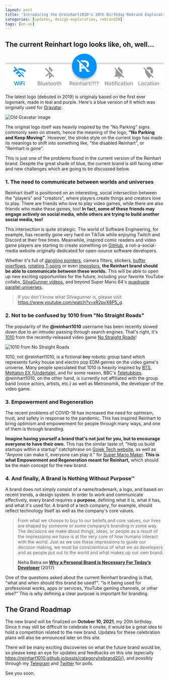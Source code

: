 ```yaml
---
layout: post
title: "Introducing the @reinhart1010's 20th Birthday Rebrand Exploration Series"
categories: [updates, design-exploration, rebrand20]
tags: [en-us]
---
```

## The current Reinhart logo looks like, oh, well...

<svg class="width-full" viewBox="0 0 411 93" fill="none" xmlns="http://www.w3.org/2000/svg">
<g filter="url(#filter0_d)">
<rect y="27" width="411" height="64" fill="white"/>
</g>
<g filter="url(#filter1_d)">
<circle cx="205" cy="32" r="32" fill="white"/>
</g>
<path d="M167.133 82H168.978V78.2713H170.857L172.856 82H174.914L172.711 77.9631C173.91 77.4808 174.541 76.4567 174.541 75.0746C174.541 73.1307 173.288 71.8182 170.951 71.8182H167.133V82ZM168.978 76.7401V73.3594H170.668C172.045 73.3594 172.662 73.9908 172.662 75.0746C172.662 76.1584 172.045 76.7401 170.678 76.7401H168.978ZM179.021 82.1491C180.8 82.1491 182.023 81.2791 182.342 79.9517L180.661 79.7628C180.418 80.4091 179.821 80.7472 179.045 80.7472C177.882 80.7472 177.111 79.9815 177.097 78.674H182.416V78.1222C182.416 75.4425 180.805 74.2642 178.926 74.2642C176.739 74.2642 175.312 75.87 175.312 78.2266C175.312 80.6229 176.719 82.1491 179.021 82.1491ZM177.101 77.4609C177.156 76.4865 177.877 75.6662 178.951 75.6662C179.985 75.6662 180.681 76.4219 180.691 77.4609H177.101ZM183.529 82H185.328V74.3636H183.529V82ZM184.433 73.2798C185.005 73.2798 185.473 72.8423 185.473 72.3054C185.473 71.7635 185.005 71.326 184.433 71.326C183.857 71.326 183.389 71.7635 183.389 72.3054C183.389 72.8423 183.857 73.2798 184.433 73.2798ZM188.569 77.5256C188.569 76.4219 189.235 75.7855 190.185 75.7855C191.114 75.7855 191.671 76.397 191.671 77.4162V82H193.471V77.1378C193.476 75.3082 192.432 74.2642 190.856 74.2642C189.712 74.2642 188.927 74.8111 188.579 75.6612H188.489V74.3636H186.769V82H188.569V77.5256ZM196.69 77.5256C196.69 76.4219 197.376 75.7855 198.341 75.7855C199.285 75.7855 199.842 76.3871 199.842 77.4162V82H201.642V77.1378C201.642 75.2933 200.598 74.2642 199.012 74.2642C197.838 74.2642 197.093 74.7962 196.74 75.6612H196.65V71.8182H194.89V82H196.69V77.5256ZM205.264 82.1541C206.462 82.1541 207.178 81.5923 207.506 80.951H207.566V82H209.296V76.8892C209.296 74.8707 207.65 74.2642 206.193 74.2642C204.588 74.2642 203.355 74.9801 202.957 76.3722L204.637 76.6108C204.816 76.0888 205.323 75.6413 206.203 75.6413C207.039 75.6413 207.496 76.0689 207.496 76.8196V76.8494C207.496 77.3665 206.954 77.3913 205.607 77.5355C204.125 77.6946 202.708 78.1371 202.708 79.8572C202.708 81.3587 203.807 82.1541 205.264 82.1541ZM205.731 80.8317C204.98 80.8317 204.443 80.4886 204.443 79.8274C204.443 79.1364 205.045 78.848 205.85 78.7337C206.323 78.669 207.267 78.5497 207.501 78.3608V79.2607C207.501 80.1108 206.815 80.8317 205.731 80.8317ZM210.695 82H212.495V77.5107C212.495 76.5412 213.226 75.8551 214.215 75.8551C214.518 75.8551 214.896 75.9098 215.05 75.9595V74.304C214.886 74.2741 214.603 74.2543 214.404 74.2543C213.529 74.2543 212.798 74.7514 212.52 75.6364H212.44V74.3636H210.695V82ZM220.059 74.3636H218.553V72.5341H216.753V74.3636H215.67V75.7557H216.753V80.0014C216.743 81.4382 217.787 82.1442 219.14 82.1044C219.652 82.0895 220.005 81.9901 220.199 81.9254L219.895 80.5185C219.796 80.5433 219.592 80.5881 219.368 80.5881C218.916 80.5881 218.553 80.429 218.553 79.7031V75.7557H220.059V74.3636ZM223.357 71.8182H221.433L221.592 79.0071H223.193L223.357 71.8182ZM222.393 82.1094C222.979 82.1094 223.481 81.6222 223.486 81.0156C223.481 80.419 222.979 79.9318 222.393 79.9318C221.786 79.9318 221.294 80.419 221.299 81.0156C221.294 81.6222 221.786 82.1094 222.393 82.1094ZM226.785 79.0071H228.441V78.8778C228.451 77.8239 228.794 77.3416 229.604 76.8445C230.519 76.2976 231.09 75.5518 231.09 74.4134C231.09 72.733 229.783 71.679 227.884 71.679C226.144 71.679 224.732 72.6435 224.682 74.5327H226.452C226.497 73.598 227.173 73.1506 227.874 73.1506C228.635 73.1506 229.246 73.6577 229.246 74.4382C229.246 75.1342 228.784 75.6115 228.182 75.9893C227.302 76.5362 226.795 77.0881 226.785 78.8778V79.0071ZM227.655 82.1094C228.242 82.1094 228.744 81.6222 228.749 81.0156C228.744 80.419 228.242 79.9318 227.655 79.9318C227.049 79.9318 226.556 80.419 226.561 81.0156C226.556 81.6222 227.049 82.1094 227.655 82.1094ZM234.473 71.8182H232.549L232.708 79.0071H234.308L234.473 71.8182ZM233.508 82.1094C234.095 82.1094 234.597 81.6222 234.602 81.0156C234.597 80.419 234.095 79.9318 233.508 79.9318C232.902 79.9318 232.409 80.419 232.414 81.0156C232.409 81.6222 232.902 82.1094 233.508 82.1094ZM237.901 79.0071H239.556V78.8778C239.566 77.8239 239.909 77.3416 240.72 76.8445C241.634 76.2976 242.206 75.5518 242.206 74.4134C242.206 72.733 240.898 71.679 238.999 71.679C237.259 71.679 235.847 72.6435 235.798 74.5327H237.568C237.612 73.598 238.288 73.1506 238.989 73.1506C239.75 73.1506 240.362 73.6577 240.362 74.4382C240.362 75.1342 239.899 75.6115 239.298 75.9893C238.418 76.5362 237.911 77.0881 237.901 78.8778V79.0071ZM238.771 82.1094C239.357 82.1094 239.859 81.6222 239.864 81.0156C239.859 80.419 239.357 79.9318 238.771 79.9318C238.164 79.9318 237.672 80.419 237.677 81.0156C237.672 81.6222 238.164 82.1094 238.771 82.1094Z" fill="#999999"/>
<path d="M345.147 82H351.476V80.4538H346.992V71.8182H345.147V82ZM355.918 82.1491C358.156 82.1491 359.577 80.5732 359.577 78.2116C359.577 75.8452 358.156 74.2642 355.918 74.2642C353.681 74.2642 352.259 75.8452 352.259 78.2116C352.259 80.5732 353.681 82.1491 355.918 82.1491ZM355.928 80.7074C354.69 80.7074 354.084 79.6037 354.084 78.2067C354.084 76.8097 354.69 75.6911 355.928 75.6911C357.146 75.6911 357.753 76.8097 357.753 78.2067C357.753 79.6037 357.146 80.7074 355.928 80.7074ZM364.026 82.1491C365.945 82.1491 367.168 81.0107 367.297 79.3899H365.577C365.423 80.2102 364.831 80.6825 364.041 80.6825C362.917 80.6825 362.191 79.7429 362.191 78.1818C362.191 76.6406 362.932 75.7159 364.041 75.7159C364.906 75.7159 365.438 76.2727 365.577 77.0085H367.297C367.173 75.353 365.88 74.2642 364.016 74.2642C361.779 74.2642 360.367 75.88 360.367 78.2116C360.367 80.5234 361.744 82.1491 364.026 82.1491ZM370.563 82.1541C371.761 82.1541 372.477 81.5923 372.805 80.951H372.864V82H374.594V76.8892C374.594 74.8707 372.949 74.2642 371.492 74.2642C369.886 74.2642 368.653 74.9801 368.256 76.3722L369.936 76.6108C370.115 76.0888 370.622 75.6413 371.502 75.6413C372.337 75.6413 372.795 76.0689 372.795 76.8196V76.8494C372.795 77.3665 372.253 77.3913 370.906 77.5355C369.424 77.6946 368.007 78.1371 368.007 79.8572C368.007 81.3587 369.106 82.1541 370.563 82.1541ZM371.03 80.8317C370.279 80.8317 369.742 80.4886 369.742 79.8274C369.742 79.1364 370.344 78.848 371.149 78.7337C371.621 78.669 372.566 78.5497 372.8 78.3608V79.2607C372.8 80.1108 372.114 80.8317 371.03 80.8317ZM379.807 74.3636H378.301V72.5341H376.501V74.3636H375.417V75.7557H376.501V80.0014C376.491 81.4382 377.535 82.1442 378.888 82.1044C379.4 82.0895 379.753 81.9901 379.947 81.9254L379.643 80.5185C379.544 80.5433 379.34 80.5881 379.116 80.5881C378.664 80.5881 378.301 80.429 378.301 79.7031V75.7557H379.807V74.3636ZM380.902 82H382.702V74.3636H380.902V82ZM381.807 73.2798C382.379 73.2798 382.846 72.8423 382.846 72.3054C382.846 71.7635 382.379 71.326 381.807 71.326C381.231 71.326 380.763 71.7635 380.763 72.3054C380.763 72.8423 381.231 73.2798 381.807 73.2798ZM387.474 82.1491C389.711 82.1491 391.133 80.5732 391.133 78.2116C391.133 75.8452 389.711 74.2642 387.474 74.2642C385.237 74.2642 383.815 75.8452 383.815 78.2116C383.815 80.5732 385.237 82.1491 387.474 82.1491ZM387.484 80.7074C386.246 80.7074 385.639 79.6037 385.639 78.2067C385.639 76.8097 386.246 75.6911 387.484 75.6911C388.702 75.6911 389.308 76.8097 389.308 78.2067C389.308 79.6037 388.702 80.7074 387.484 80.7074ZM394.05 77.5256C394.05 76.4219 394.716 75.7855 395.666 75.7855C396.596 75.7855 397.152 76.397 397.152 77.4162V82H398.952V77.1378C398.957 75.3082 397.913 74.2642 396.337 74.2642C395.194 74.2642 394.408 74.8111 394.06 75.6612H393.971V74.3636H392.25V82H394.05V77.5256Z" fill="#999999"/>
<path d="M372.578 48.2266C377.688 53.2891 381.836 57.4141 385.023 60.6016L383.125 62.5L378.062 57.5078C377.312 58.6328 376.516 59.7344 375.672 60.8125C374.828 61.8906 374.172 62.6875 373.703 63.2031L373 63.9766C372.719 63.6484 372.344 63.2266 371.875 62.7109C371.406 62.1484 370.562 61.0703 369.344 59.4766C368.125 57.8359 367.047 56.2656 366.109 54.7656C365.219 53.2188 364.398 51.4844 363.648 49.5625C362.898 47.6406 362.523 45.9531 362.523 44.5C362.523 43.9844 362.617 43.2109 362.805 42.1797L358.023 37.3984L359.922 35.5L372.438 48.0156L372.578 48.2266ZM373 40.7734C371.922 40.7734 371.008 41.1953 370.258 42.0391L365.406 37.2578C366.25 36.3672 367.422 35.6172 368.922 35.0078C370.422 34.3516 371.781 34.0234 373 34.0234C375.906 34.0234 378.367 35.0547 380.383 37.1172C382.445 39.1328 383.477 41.5938 383.477 44.5C383.477 46.75 382.633 49.4922 380.945 52.7266L375.531 47.2422C376.328 46.5391 376.727 45.625 376.727 44.5C376.727 43.4688 376.352 42.6016 375.602 41.8984C374.898 41.1484 374.031 40.7734 373 40.7734Z" fill="#999999"/>
<path d="M25.4622 82H27.2818L29.3251 74.8558H29.4047L31.443 82H33.2626L36.1362 71.8182H34.1526L32.318 79.3054H32.2285L30.2648 71.8182H28.4601L26.5013 79.3004H26.4068L24.5723 71.8182H22.5886L25.4622 82ZM36.9256 82H38.7253V74.3636H36.9256V82ZM37.8304 73.2798C38.4022 73.2798 38.8695 72.8423 38.8695 72.3054C38.8695 71.7635 38.4022 71.326 37.8304 71.326C37.2537 71.326 36.7864 71.7635 36.7864 72.3054C36.7864 72.8423 37.2537 73.2798 37.8304 73.2798ZM40.2456 82H42.09V77.6747H46.3208V76.1286H42.09V73.3643H46.7683V71.8182H40.2456V82ZM47.9591 82H49.7588V74.3636H47.9591V82ZM48.864 73.2798C49.4357 73.2798 49.903 72.8423 49.903 72.3054C49.903 71.7635 49.4357 71.326 48.864 71.326C48.2873 71.326 47.8199 71.7635 47.8199 72.3054C47.8199 72.8423 48.2873 73.2798 48.864 73.2798Z" fill="#0094FF"/>
<path d="M32.5 56.5234C33.7656 55.2578 35.2656 54.625 37 54.625C38.7344 54.625 40.2344 55.2578 41.5 56.5234L37 61.0234L32.5 56.5234ZM22.0234 35.5703L23.9219 33.6719L49.375 59.125L47.4766 61.0234L36.8594 50.4062C35.6875 50.4062 34.375 50.7109 32.9219 51.3203C31.4688 51.9297 30.3203 52.6562 29.4766 53.5L26.5234 50.5469V50.4766C28.3516 48.6484 30.5547 47.3828 33.1328 46.6797L29.7578 43.375C27.4609 44.3125 25.375 45.6953 23.5 47.5234L20.4766 44.5C22.3047 42.6719 24.3438 41.2188 26.5938 40.1406L22.0234 35.5703ZM47.4766 50.4766L46.0703 51.9531L40.7266 46.6797C43.3984 47.3828 45.6484 48.6484 47.4766 50.4766ZM53.4531 44.5L50.5 47.5234C46.5625 43.4922 41.7344 41.6406 36.0156 41.9688L32.2891 38.1719C36.0859 37.375 39.8359 37.5156 43.5391 38.5938C47.2891 39.6719 50.5938 41.6406 53.4531 44.5Z" fill="#0094FF"/>
<path d="M266.663 71.8182H264.828V78.7585H264.739L259.946 71.8182H258.295V82H260.14V75.0646H260.224L265.022 82H266.663V71.8182ZM271.514 82.1491C273.751 82.1491 275.173 80.5732 275.173 78.2116C275.173 75.8452 273.751 74.2642 271.514 74.2642C269.277 74.2642 267.855 75.8452 267.855 78.2116C267.855 80.5732 269.277 82.1491 271.514 82.1491ZM271.524 80.7074C270.286 80.7074 269.679 79.6037 269.679 78.2067C269.679 76.8097 270.286 75.6911 271.524 75.6911C272.742 75.6911 273.348 76.8097 273.348 78.2067C273.348 79.6037 272.742 80.7074 271.524 80.7074ZM280.104 74.3636H278.597V72.5341H276.797V74.3636H275.714V75.7557H276.797V80.0014C276.788 81.4382 277.832 82.1442 279.184 82.1044C279.696 82.0895 280.049 81.9901 280.243 81.9254L279.94 80.5185C279.84 80.5433 279.636 80.5881 279.413 80.5881C278.96 80.5881 278.597 80.429 278.597 79.7031V75.7557H280.104V74.3636ZM281.199 82H282.998V74.3636H281.199V82ZM282.104 73.2798C282.675 73.2798 283.143 72.8423 283.143 72.3054C283.143 71.7635 282.675 71.326 282.104 71.326C281.527 71.326 281.06 71.7635 281.06 72.3054C281.06 72.8423 281.527 73.2798 282.104 73.2798ZM288.307 74.3636H286.721V73.7621C286.721 73.1655 286.97 72.8324 287.641 72.8324C287.924 72.8324 288.163 72.897 288.312 72.9418L288.675 71.5497C288.441 71.4702 287.929 71.3409 287.308 71.3409C285.98 71.3409 284.921 72.1016 284.921 73.6428V74.3636H283.793V75.7557H284.921V82H286.721V75.7557H288.307V74.3636ZM289.306 82H291.106V74.3636H289.306V82ZM290.211 73.2798C290.783 73.2798 291.25 72.8423 291.25 72.3054C291.25 71.7635 290.783 71.326 290.211 71.326C289.635 71.326 289.167 71.7635 289.167 72.3054C289.167 72.8423 289.635 73.2798 290.211 73.2798ZM295.878 82.1491C297.797 82.1491 299.02 81.0107 299.149 79.3899H297.429C297.275 80.2102 296.683 80.6825 295.893 80.6825C294.769 80.6825 294.043 79.7429 294.043 78.1818C294.043 76.6406 294.784 75.7159 295.893 75.7159C296.758 75.7159 297.29 76.2727 297.429 77.0085H299.149C299.025 75.353 297.732 74.2642 295.868 74.2642C293.631 74.2642 292.219 75.88 292.219 78.2116C292.219 80.5234 293.596 82.1491 295.878 82.1491ZM302.414 82.1541C303.613 82.1541 304.328 81.5923 304.657 80.951H304.716V82H306.446V76.8892C306.446 74.8707 304.801 74.2642 303.344 74.2642C301.738 74.2642 300.505 74.9801 300.108 76.3722L301.788 76.6108C301.967 76.0888 302.474 75.6413 303.354 75.6413C304.189 75.6413 304.647 76.0689 304.647 76.8196V76.8494C304.647 77.3665 304.105 77.3913 302.757 77.5355C301.276 77.6946 299.859 78.1371 299.859 79.8572C299.859 81.3587 300.958 82.1541 302.414 82.1541ZM302.882 80.8317C302.131 80.8317 301.594 80.4886 301.594 79.8274C301.594 79.1364 302.196 78.848 303.001 78.7337C303.473 78.669 304.418 78.5497 304.652 78.3608V79.2607C304.652 80.1108 303.966 80.8317 302.882 80.8317ZM311.659 74.3636H310.153V72.5341H308.353V74.3636H307.269V75.7557H308.353V80.0014C308.343 81.4382 309.387 82.1442 310.739 82.1044C311.252 82.0895 311.605 81.9901 311.798 81.9254L311.495 80.5185C311.396 80.5433 311.192 80.5881 310.968 80.5881C310.516 80.5881 310.153 80.429 310.153 79.7031V75.7557H311.659V74.3636ZM312.754 82H314.554V74.3636H312.754V82ZM313.659 73.2798C314.231 73.2798 314.698 72.8423 314.698 72.3054C314.698 71.7635 314.231 71.326 313.659 71.326C313.082 71.326 312.615 71.7635 312.615 72.3054C312.615 72.8423 313.082 73.2798 313.659 73.2798ZM319.326 82.1491C321.563 82.1491 322.985 80.5732 322.985 78.2116C322.985 75.8452 321.563 74.2642 319.326 74.2642C317.089 74.2642 315.667 75.8452 315.667 78.2116C315.667 80.5732 317.089 82.1491 319.326 82.1491ZM319.336 80.7074C318.098 80.7074 317.491 79.6037 317.491 78.2067C317.491 76.8097 318.098 75.6911 319.336 75.6911C320.554 75.6911 321.16 76.8097 321.16 78.2067C321.16 79.6037 320.554 80.7074 319.336 80.7074ZM325.902 77.5256C325.902 76.4219 326.568 75.7855 327.518 75.7855C328.447 75.7855 329.004 76.397 329.004 77.4162V82H330.804V77.1378C330.809 75.3082 329.765 74.2642 328.189 74.2642C327.046 74.2642 326.26 74.8111 325.912 75.6612H325.822V74.3636H324.102V82H325.902V77.5256Z" fill="#999999"/>
<path d="M304 53.0078L290.57 38.875C290.711 38.8281 290.898 38.7578 291.133 38.6641C291.367 38.5234 291.531 38.4297 291.625 38.3828H291.695L292.117 38.1719C292.164 38.1719 292.258 38.1484 292.398 38.1016C292.539 38.0547 292.656 38.0312 292.75 38.0312V36.9766C292.75 36.3672 292.961 35.8516 293.383 35.4297C293.805 34.9609 294.344 34.7266 295 34.7266C295.656 34.7266 296.195 34.9609 296.617 35.4297C297.039 35.8516 297.25 36.3672 297.25 36.9766V38.0312C299.359 38.5469 301 39.6719 302.172 41.4062C303.391 43.1406 304 45.1797 304 47.5234V53.0078ZM297.109 63.1328C296.547 63.6953 295.844 63.9766 295 63.9766C294.156 63.9766 293.43 63.6953 292.82 63.1328C292.258 62.5703 291.977 61.8672 291.977 61.0234H298.023C298.023 61.8672 297.719 62.5703 297.109 63.1328ZM288.742 40.2109C289.867 41.3828 292.797 44.4062 297.531 49.2812C302.312 54.1562 305.969 57.9297 308.5 60.6016L306.602 62.5L303.578 59.4766H282.977V58L286 54.9766V47.4531C286 45.5312 286.398 43.8203 287.195 42.3203L282.977 38.1719L284.875 36.2031L288.742 40.2109Z" fill="#999999"/>
<path d="M84.1404 82H88.2618C90.5935 82 91.7369 80.8118 91.7369 79.2259C91.7369 77.6847 90.6432 76.7798 89.5594 76.7251V76.6257C90.5537 76.392 91.3392 75.696 91.3392 74.4581C91.3392 72.9418 90.2455 71.8182 88.0381 71.8182H84.1404V82ZM85.9848 80.4588V77.4759H88.0182C89.1567 77.4759 89.8627 78.1719 89.8627 79.0817C89.8627 79.892 89.3058 80.4588 87.9685 80.4588H85.9848ZM85.9848 76.1484V73.3395H87.8492C88.933 73.3395 89.4948 73.9112 89.4948 74.6967C89.4948 75.5916 88.7689 76.1484 87.8094 76.1484H85.9848ZM94.6517 71.8182H92.852V82H94.6517V71.8182ZM100.96 78.7884C100.96 79.9517 100.129 80.5284 99.3338 80.5284C98.4688 80.5284 97.8921 79.9169 97.8921 78.9474V74.3636H96.0924V79.2259C96.0924 81.0604 97.1364 82.0994 98.6378 82.0994C99.7813 82.0994 100.587 81.4979 100.935 80.6428H101.014V82H102.759V74.3636H100.96V78.7884ZM107.581 82.1491C109.36 82.1491 110.583 81.2791 110.902 79.9517L109.221 79.7628C108.978 80.4091 108.381 80.7472 107.605 80.7472C106.442 80.7472 105.672 79.9815 105.657 78.674H110.976V78.1222C110.976 75.4425 109.365 74.2642 107.486 74.2642C105.299 74.2642 103.872 75.87 103.872 78.2266C103.872 80.6229 105.279 82.1491 107.581 82.1491ZM105.662 77.4609C105.716 76.4865 106.437 75.6662 107.511 75.6662C108.545 75.6662 109.241 76.4219 109.251 77.4609H105.662ZM115.902 74.3636H114.396V72.5341H112.596V74.3636H111.512V75.7557H112.596V80.0014C112.586 81.4382 113.63 82.1442 114.982 82.1044C115.494 82.0895 115.847 81.9901 116.041 81.9254L115.738 80.5185C115.638 80.5433 115.435 80.5881 115.211 80.5881C114.759 80.5881 114.396 80.429 114.396 79.7031V75.7557H115.902V74.3636ZM120.246 82.1491C122.483 82.1491 123.905 80.5732 123.905 78.2116C123.905 75.8452 122.483 74.2642 120.246 74.2642C118.009 74.2642 116.587 75.8452 116.587 78.2116C116.587 80.5732 118.009 82.1491 120.246 82.1491ZM120.256 80.7074C119.018 80.7074 118.412 79.6037 118.412 78.2067C118.412 76.8097 119.018 75.6911 120.256 75.6911C121.474 75.6911 122.081 76.8097 122.081 78.2067C122.081 79.6037 121.474 80.7074 120.256 80.7074ZM128.354 82.1491C130.591 82.1491 132.013 80.5732 132.013 78.2116C132.013 75.8452 130.591 74.2642 128.354 74.2642C126.116 74.2642 124.695 75.8452 124.695 78.2116C124.695 80.5732 126.116 82.1491 128.354 82.1491ZM128.364 80.7074C127.126 80.7074 126.519 79.6037 126.519 78.2067C126.519 76.8097 127.126 75.6911 128.364 75.6911C129.582 75.6911 130.188 76.8097 130.188 78.2067C130.188 79.6037 129.582 80.7074 128.364 80.7074ZM136.943 74.3636H135.437V72.5341H133.637V74.3636H132.554V75.7557H133.637V80.0014C133.627 81.4382 134.671 82.1442 136.024 82.1044C136.536 82.0895 136.889 81.9901 137.083 81.9254L136.779 80.5185C136.68 80.5433 136.476 80.5881 136.252 80.5881C135.8 80.5881 135.437 80.429 135.437 79.7031V75.7557H136.943V74.3636ZM140.002 77.5256C140.002 76.4219 140.688 75.7855 141.653 75.7855C142.598 75.7855 143.154 76.3871 143.154 77.4162V82H144.954V77.1378C144.954 75.2933 143.91 74.2642 142.324 74.2642C141.151 74.2642 140.405 74.7962 140.052 75.6612H139.963V71.8182H138.203V82H140.002V77.5256Z" fill="#999999"/>
<path d="M116.477 58.2812L119.289 55.4688L116.477 52.5859V58.2812ZM105.086 36.9766L127.023 58.9141L124.914 61.0234L121.469 57.5781L115 63.9766H113.523V52.5859L106.633 59.4766L104.523 57.3672L112.891 49L102.977 39.0859L105.086 36.9766ZM116.477 39.7188V44.5703L113.523 41.5469V34.0234H115L123.578 42.5312L119.008 47.1016L116.898 44.9922L119.289 42.5312L116.477 39.7188Z" fill="#999999"/>
<path d="M205 0C200.798 -1.05057e-07 196.637 0.827705 192.754 2.43586C188.872 4.04401 185.344 6.40111 182.373 9.37258C179.401 12.3441 177.044 15.8717 175.436 19.7541C173.828 23.6365 173 27.7977 173 32C173 36.2023 173.828 40.3634 175.436 44.2459C177.044 48.1283 179.401 51.6559 182.373 54.6274C185.344 57.5989 188.872 59.956 192.754 61.5641C196.637 63.1723 200.798 64 205 64C209.202 64 213.363 63.1723 217.246 61.5641C221.128 59.956 224.656 57.5989 227.627 54.6274C230.599 51.6559 232.956 48.1283 234.564 44.2459C236.172 40.3634 237 36.2023 237 32C237 27.7977 236.172 23.6365 234.564 19.7541C232.956 15.8717 230.599 12.3441 227.627 9.37258C224.656 6.40111 221.128 4.04401 217.246 2.43586C213.363 0.827705 209.202 -1.05057e-07 205 0V0ZM188.03 15.0297L192.242 19.2422L197.789 24.7891L206.489 33.4891L212.68 39.6797L219.933 46.9328H217.758H215.408H211.784L205.683 38.1859C205.427 38.2143 205.043 38.2297 204.531 38.2297H197.789V46.9328H192.242V23.7672L185.767 17.2922L188.03 15.0297ZM194.592 17.0672H204.531C207.12 17.0672 209.366 17.4935 211.272 18.3469C213.206 19.2002 214.685 20.4227 215.709 22.0156C216.733 23.6085 217.245 25.5004 217.245 27.6906C217.245 29.9377 216.691 31.8724 215.581 33.4938C214.982 34.393 214.228 35.1608 213.331 35.8063L209.705 32.1797C209.728 32.1614 209.755 32.1468 209.778 32.1281C211.03 31.0757 211.656 29.5964 211.656 27.6906C211.656 25.7848 211.03 24.3193 209.778 23.2953C208.527 22.2713 206.693 21.7594 204.275 21.7594H199.284L194.592 17.0672ZM197.789 29.3141V33.6641H202.139L197.789 29.3141Z" fill="#0094FF"/>
<defs>
<filter id="filter0_d" x="-4" y="21" width="419" height="72" filterUnits="userSpaceOnUse" color-interpolation-filters="sRGB">
<feFlood flood-opacity="0" result="BackgroundImageFix"/>
<feColorMatrix in="SourceAlpha" type="matrix" values="0 0 0 0 0 0 0 0 0 0 0 0 0 0 0 0 0 0 127 0"/>
<feOffset dy="-2"/>
<feGaussianBlur stdDeviation="2"/>
<feColorMatrix type="matrix" values="0 0 0 0 0 0 0 0 0 0 0 0 0 0 0 0 0 0 0.25 0"/>
<feBlend mode="normal" in2="BackgroundImageFix" result="effect1_dropShadow"/>
<feBlend mode="normal" in="SourceGraphic" in2="effect1_dropShadow" result="shape"/>
</filter>
<filter id="filter1_d" x="169" y="0" width="72" height="72" filterUnits="userSpaceOnUse" color-interpolation-filters="sRGB">
<feFlood flood-opacity="0" result="BackgroundImageFix"/>
<feColorMatrix in="SourceAlpha" type="matrix" values="0 0 0 0 0 0 0 0 0 0 0 0 0 0 0 0 0 0 127 0"/>
<feOffset dy="4"/>
<feGaussianBlur stdDeviation="2"/>
<feColorMatrix type="matrix" values="0 0 0 0 0 0 0 0 0 0 0 0 0 0 0 0 0 0 0.25 0"/>
<feBlend mode="normal" in2="BackgroundImageFix" result="effect1_dropShadow"/>
<feBlend mode="normal" in="SourceGraphic" in2="effect1_dropShadow" result="shape"/>
</filter>
</defs>
</svg>

The latest logo (debuted in 2019) is originaly based on the first ever logomark, made in teal and purple. Here's a blue version of it which was originally used for [Gravatar](https://gravatar.com).

![Old Gravatar image](https://en.gravatar.com/userimage/45848407/72cf3410b8c4c9cb56a7ce78f58f636a.png?size=200)

The original logo itself was heavily inspired by the "No Parking" signs commonly seen on streets, hence the meaning of the logo, **"No Parking and Keep Moving"**. However, the stroke style on the current logo has made its meanings to shift into something like, "the disabled Reinhart", or "Reinhart is gone".

This is just one of the problems found in the current version of the Reinhart brand. Despite the great shade of blue, the current brand is still facing other and new challenges which are going to be discussed below.

### 1. The need to communicate between worlds and universes
Reinhart itself is positioned on an interesting, social intersection between the "players" and "creators", where players create things and creators love to play. There are friends who love to play video games, while there are also friends who make these games, too! **In fact, some of these friends may engage actively on social media, while others are trying to build another social media, too!**

This intersection is quite strategic. The world of Software Engineering, for example, has recently gone very hard on TikTok while enjoying Twitch and Discord at their free times. Meanwhile, inspired comic readers and video game players are starting to create something on [GitHub](https://github.com), a not-a-social-media website originally dedicated for open-source software developers.

Whether it's full of [dangling pointers](https://en.wikipedia.org/wiki/Dangling_pointer), camera filters, stickers, [buffer overflows](https://en.wikipedia.org/wiki/Buffer_overflow), [rotating T-spins](https://tetris.wiki/T-Spin) or even [impostors](https://among-us.fandom.com/wiki/Impostor), **the Reinhart brand should be able to communicate between these worlds.** This will be able to open up new exciting opportunities for the future, including your favorite YouTube collabs, [SiIvaGunner videos](https://www.youtube.com/c/siivagunner/), and beyond Super Mario 64's [quadruple parallel universes](https://kotaku.com/the-famous-super-mario-64-trick-involving-parallel-univ-1794215869).

> If you don't know what SiIvagunner is, please visit <https://www.youtube.com/watch?v=xR2pvX8P5_g>.

### 2. Not to be confused by 1010 from "No Straight Roads"
The popularity of the **@reinhart1010** username has been recently slowed down due to an intruder passing through search engines. That's right, it's [1010](https://nostraightroads.fandom.com/wiki/1010) from the recently-released video game [No Straight Roads](https://nostraightroads.com/)!

![1010 from No Straight Roads](https://user-images.githubusercontent.com/17312341/107152782-67124f80-699c-11eb-8248-f38adc152ebe.png)

1010, not @reinhart1010, is a fictional ~~boy~~ robotic group band which represents funky house and electro pop EDM genres on the video game's universe. Many people speculated that 1010 is heavily inspired by [BTS](https://en.wikipedia.org/wiki/BTS), [Mettaton EX (Undertale)](https://undertale.fandom.com/wiki/Mettaton), and for some reason, BBC's [Teletubbies](https://en.wikipedia.org/wiki/Teletubbies). @reinhart1010, on the other hand, is currently not affiliated with the group band (voice actors, artists, etc.) as well as Metronomik, the developer of the video game.

### 3. Empowerment and Regeneration
The recent problems of COVID-19 has increased the need for optimism, trust, and safety in response to the pandemic. This has inspired Reinhart to bring optimism and empowerment for people through many ways, and one of them is through branding.

**Imagine having yourself a brand that's not just for you, but to encourage everyone to have their own.** This has the similar taste of, "Help us build startups within a startup" catchphrase on [Gojek Tech website](https://www.gojek.io/), as well as "Anyone can make it, everyone can play it." for [Super Mario Maker](https://supermariomaker.nintendo.com/). **This is what Empowerment and Regeneration meant for Reinhart,** which should be the main concept for the new brand.

### 4. And finally, A Brand Is Nothing Without Purpose™
A brand does not simply consist of a name/trademark, a logo, and based on recent trends, a design system. In order to work and communicate effectively, every brand requires a **purpose**, defining what it is, what it has, and what it's used for. A brand of a tech company, for example, should reflect technology itself as well as the company's core values.

> From what we choose to buy to our beliefs and core values, our lives are shaped by someone or some company’s branding in some way. The decisions we make about things, ideas, or people as a result of the impressions we have is at the very core of how humans interact with the world. Just as we use these impressions to guide our decision making, we must be conscientious of what we as developers and as people put out to the world and what makes up our own brand.
>
> **Neha Batra on [Why a Personal Brand is Necessary For Today’s Developer](https://tanzu.vmware.com/content/blog/why-a-personal-brand-is-necessary-for-today-s-developer) (2017)**

One of the questions asked about the current Reinhart branding is that, "what and when should this brand be used?". "Is it being used for professional works, apps or services, YouTube gaming channels, or other else?" This is why defining a clear purpose is important for branding.

## The Grand Roadmap
The new brand will be finalized on **October 10, 2021**, my 20th birthday. Since it may still be difficult to celebrate it onsite, it would be a great idea to hold a competition related to the new brand. Updates for these celebration plans will also be announced later on this site.

There will be many exciting discoveries on what the future brand would be, so please keep an eye for updates and feedbacks on this site (epecially <https://reinhart1010.github.io/posts/category/rebrand20/>), and possibly through my [Telegram](https://t.me/reinhart1010) and [Twitter](https://twitter.com/reinhart1010) for polls.

See you soon.
